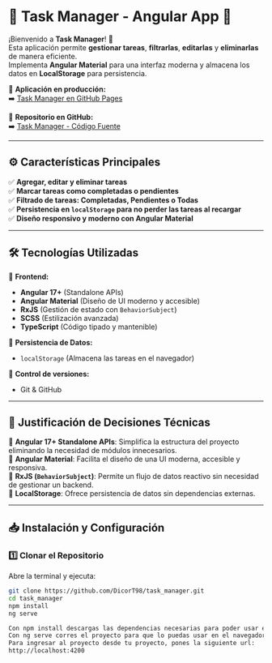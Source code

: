 # 📝 Task Manager - Angular App 🚀

¡Bienvenido a **Task Manager**! 🎯  
Esta aplicación permite **gestionar tareas**, **filtrarlas**, **editarlas** y **eliminarlas** de manera eficiente.  
Implementa **Angular Material** para una interfaz moderna y almacena los datos en **LocalStorage** para persistencia.  

🔗 **Aplicación en producción:**  
➡️ [Task Manager en GitHub Pages](https://DicorT98.github.io/task_manager/)  

🔗 **Repositorio en GitHub:**  
➡️ [Task Manager - Código Fuente](https://github.com/DicorT98/task_manager)  

---

## **⚙️ Características Principales**  
✅ **Agregar, editar y eliminar tareas**  
✅ **Marcar tareas como completadas o pendientes**  
✅ **Filtrado de tareas: Completadas, Pendientes o Todas**  
✅ **Persistencia en `localStorage` para no perder las tareas al recargar**  
✅ **Diseño responsivo y moderno con Angular Material**  

---

## **🛠 Tecnologías Utilizadas**  

🚀 **Frontend:**  
- **Angular 17+** (Standalone APIs)  
- **Angular Material** (Diseño de UI moderno y accesible)  
- **RxJS** (Gestión de estado con `BehaviorSubject`)  
- **SCSS** (Estilización avanzada)  
- **TypeScript** (Código tipado y mantenible)  

💾 **Persistencia de Datos:**  
- `localStorage` (Almacena las tareas en el navegador)  

📂 **Control de versiones:**  
- Git & GitHub  

---

## **📜 Justificación de Decisiones Técnicas**  
🔹 **Angular 17+ Standalone APIs**: Simplifica la estructura del proyecto eliminando la necesidad de módulos innecesarios.  
🔹 **Angular Material**: Facilita el diseño de una UI moderna, accesible y responsiva.  
🔹 **RxJS (`BehaviorSubject`)**: Permite un flujo de datos reactivo sin necesidad de gestionar un backend.  
🔹 **LocalStorage**: Ofrece persistencia de datos sin dependencias externas.  

---

## **📥 Instalación y Configuración**  
### **1️⃣ Clonar el Repositorio**  
Abre la terminal y ejecuta:  
```sh
git clone https://github.com/DicorT98/task_manager.git
cd task_manager
npm install
ng serve

Con npm install descargas las dependencias necesarias para poder usar el proyecto angular correctamente.
Con ng serve corres el proyecto para que lo puedas usar en el navegador.
Para ingresar al proyecto desde tu proyecto, pones la siguiente url:
http://localhost:4200



